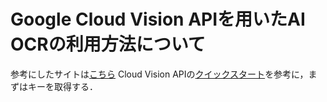 # Google Cloud Vision APIを用いたAI OCRの利用方法について
参考にしたサイトは[こちら](https://dev.classmethod.jp/articles/google-cloud_vision-api/)
Cloud Vision APIの[クイックスタート](https://cloud.google.com/vision/docs/setup)を参考に，まずはキーを取得する．